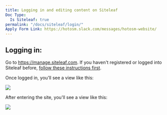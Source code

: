 ```yaml
---
title: Logging in and editing content on Siteleaf
Doc Type:
  Is Siteleaf: true
permalink: "/docs/siteleaf/login/"
Apply Form Link: https://hotosm.slack.com/messages/hotosm-website/
---
```


## Logging in:

Go to https://manage.siteleaf.com. If you haven't registered or logged into Siteleaf before, [follow these instructions first](/docs/siteleaf/register).

Once logged in, you’ll see a view like this:

![](https://api.monosnap.com/rpc/file/download?id=imdcI6u3cpUbWs93XyrZMf0sSqCUci)

After entering the site, you'll see a view like this:

![](https://api.monosnap.com/rpc/file/download?id=qBUvMzmHlVknn59flb12DPlgJzmkwe)
